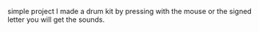 simple project I made a drum kit by pressing with the mouse or the signed letter you will get the sounds.
